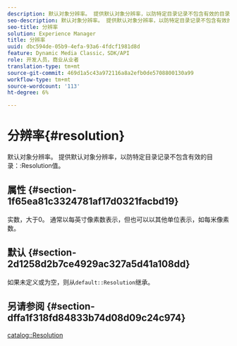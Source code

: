 ```yaml
---
description: 默认对象分辨率。 提供默认对象分辨率，以防特定目录记录不包含有效的目录分辨率值。
seo-description: 默认对象分辨率。 提供默认对象分辨率，以防特定目录记录不包含有效的目录分辨率值。
seo-title: 分辨率
solution: Experience Manager
title: 分辨率
uuid: dbc594de-05b9-4efa-93a6-4fdcf1981d8d
feature: Dynamic Media Classic，SDK/API
role: 开发人员，商业从业者
translation-type: tm+mt
source-git-commit: 469d1a5c43a972116a8a2efb0de5708800130a99
workflow-type: tm+mt
source-wordcount: '113'
ht-degree: 6%

---
```



# 分辨率{#resolution}

默认对象分辨率。 提供默认对象分辨率，以防特定目录记录不包含有效的目录：:Resolution值。

## 属性 {#section-1f65ea81c3324781af17d0321facbd19}

实数，大于0。 通常以每英寸像素数表示，但也可以以其他单位表示，如每米像素数。

## 默认 {#section-2d1258d2b7ce4929ac327a5d41a108dd}

如果未定义或为空，则从`default::Resolution`继承。

## 另请参阅 {#section-dffa1f318fd84833b74d08d09c24c974}

[catalog::Resolution](../../../../../is-api/image-catalog/image-serving-api-ref/c-image-catalog-reference/c-image-svg-data-reference/c-image-data-reference/r-resolution-cat.md#reference-de489f5f36b64bd0831749546f8728e1)
